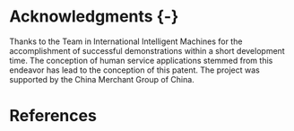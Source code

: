 # Acknowledgments {-}

Thanks to the Team in International Intelligent Machines for the accomplishment of successful demonstrations within a short development time. The conception of human service applications stemmed from this endeavor has lead to the conception of this patent. The project was supported by the China Merchant Group of China. 
<!--
Thanks the Autonomous Vehicle Department in Institute for Infocomm Research for the accomplishment of successful demonstrations within 9 months of development time. The project was supported by the Exploit Technologies Private Limited (ETPL) which is the commercialisation arm of the Agency for Science, Technology and Research (A*STAR) of Singapore. Recent demonstrations in 2015 have publicly shown to the Prime Minister, to the local transport authorities, and to the local industries, of Singapore, that the technology is close to maturity. The conception of human service applications stemmed from this endeavor has lead to the publication of this paper.
-->

# References
